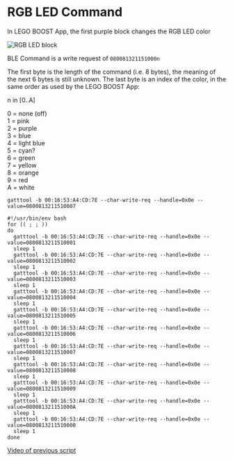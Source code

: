# RGB LED Command

In LEGO BOOST App, the first purple block changes the RGB LED color

![RGB LED block](https://github.com/JorgePe/BOOSTreveng/blob/master/LEGO_BOOST_App_blocks/RGB_LED_color.png)

BLE Command is a write request of `080081321151000n`

The first byte is the length of the command (i.e. 8 bytes), the meaning of the next 6 bytes is still unknown.
The last byte is an index of the color, in the same order as used by the LEGO BOOST App:


   n in [0..A]

   0 = none (off)  
   1 = pink  
   2 = purple  
   3 = blue  
   4 = light blue  
   5 = cyan?  
   6 = green  
   7 = yellow  
   8 = orange  
   9 = red  
   A = white  
   

```
gatttool -b 00:16:53:A4:CD:7E --char-write-req --handle=0x0e --value=0800813211510007

```


```
#!/usr/bin/env bash
for (( ; ; ))
do
  gatttool -b 00:16:53:A4:CD:7E --char-write-req --handle=0x0e --value=0800813211510001
  sleep 1
  gatttool -b 00:16:53:A4:CD:7E --char-write-req --handle=0x0e --value=0800813211510002
  sleep 1
  gatttool -b 00:16:53:A4:CD:7E --char-write-req --handle=0x0e --value=0800813211510003
  sleep 1
  gatttool -b 00:16:53:A4:CD:7E --char-write-req --handle=0x0e --value=0800813211510004
  sleep 1
  gatttool -b 00:16:53:A4:CD:7E --char-write-req --handle=0x0e --value=0800813211510005
  sleep 1
  gatttool -b 00:16:53:A4:CD:7E --char-write-req --handle=0x0e --value=0800813211510006
  sleep 1
  gatttool -b 00:16:53:A4:CD:7E --char-write-req --handle=0x0e --value=0800813211510007
  sleep 1
  gatttool -b 00:16:53:A4:CD:7E --char-write-req --handle=0x0e --value=0800813211510008
  sleep 1
  gatttool -b 00:16:53:A4:CD:7E --char-write-req --handle=0x0e --value=0800813211510009
  sleep 1
  gatttool -b 00:16:53:A4:CD:7E --char-write-req --handle=0x0e --value=080081321151000A
  sleep 1
  gatttool -b 00:16:53:A4:CD:7E --char-write-req --handle=0x0e --value=0800813211510000
  sleep 1
done
```

[Video of previous script](https://youtu.be/lx0ZibpgLAM)
